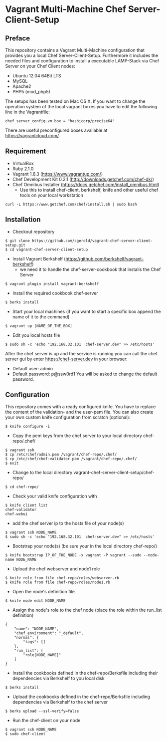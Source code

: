 # Vagrant Multi-Machine Chef Server-Client-Setup

## Preface

This repository contains a Vagrant Multi-Machine configuration that provides you a local Chef Server-Client-Setup.
Furthermore it includes the needed files and configuration to install a executable LAMP-Stack via Chef Server on your Chef Client nodes:
* Ubuntu 12.04 64Bit LTS
* MySQL
* Apache2
* PHP5 (mod_php5)

The setups has been tested on Mac OS X. If you want to change the operation system of the local vagrant boxes you have to edit the following line in the Vagrantfile:
```
chef_server_config.vm.box = "hashicorp/precise64"
```
There are useful preconfigured boxes available at https://vagrantcloud.com/.

## Requirement

* VirtualBox
* Ruby 2.1.0
* Vagrant 1.6.3 (https://www.vagrantup.com/)
* Chef Development Kit 0.2.1 (http://downloads.getchef.com/chef-dk/)
* Chef Omnibus Installer (https://docs.getchef.com/install_omnibus.html)
  * Use this to install chef-client, berkshelf, knife and other useful chef tools on your local workstation
```
curl -L https://www.getchef.com/chef/install.sh | sudo bash
```

## Installation

* Checkout repository
```
$ git clone https://github.com/cgerold/vagrant-chef-server-client-setup.git
$ cd vagrant-chef-server-client-setup
```

* Install Vagrant Berkshelf (https://github.com/berkshelf/vagrant-berkshelf)
  * we need it to handle the chef-server-cookbook that installs the Chef Server
```
$ vagrant plugin install vagrant-berkshelf
```
* Install the required cookbook chef-server
```
$ berks install
```
* Start your local machines (if you want to start a specific box append the name of it to the command)
```
$ vagrant up [NAME_OF_THE_BOX]
```

* Edit you local hosts file
```
$ sudo sh -c 'echo "192.168.32.101  chef-server.dev" >> /etc/hosts'
```

After the chef server is up and the service is running you can call the chef server gui by enter https://chef-server.dev in your browser:
* Default user: admin
* Default password: p@ssw0rd1
You will be asked to change the default password.

## Configuration

This repository comes with a ready configured knife. You have to replace the content of the validation- and the user-pem file.
You can also create your own custom knife configuration from scratch (optional):
```
$ knife configure -i
```

* Copy the pem keys from the chef server to your local directory chef-repo/.chef/
```
$ vagrant ssh
$ cp /etc/chef/admin.pem /vagrant/chef-repo/.chef/
$ cp /etc/chef/chef-validator.pem /vagrant/chef-repo/.chef/
$ exit
```

* Change to the local directory vagrant-chef-server-client-setup/chef-repo/
```
$ cd chef-repo/
```

* Check your valid knife configuration with
```
$ knife client list
chef-validator
chef-webui
```

* add the chef server ip to the hosts file of your node(s)
```
$ vagrant ssh NODE_NAME
$ sudo sh -c 'echo "192.168.32.101  chef-server.dev" >> /etc/hosts'
```

* Bootstrap your node(s) (be sure your in the local directory chef-repo/)
```
$ knife bootstrap IP_OF_THE_NODE -x vagrant -P vagrant --sudo --node-name NODE_NAME
```

* Upload the chef webserver and node1 role
```
$ knife role from file chef-repo/roles/webserver.rb
$ knife role from file chef-repo/roles/node1.rb
```

* Open the node's definition file
```
$ knife node edit NODE_NAME
```

* Assign the node's role to the chef node (place the role within the run_list definition)
```
{
	"name": "NODE_NAME",
	"chef_environment": "_default",
	"normal": {
		"tags": []
	},
	"run_list": [
		"role[NODE_NAME]"
	]
}
```

* Install the cookbooks defined in the chef-repo/Berksfile including their dependencies via Berkshelf to you local disk
```
$ berks install
```

* Upload the cookbooks defined in the chef-repo/Berksfile including dependencies via Berkshelf to the chef server
```
$ berks upload --ssl-verify=false
```

* Run the chef-client on your node
```
$ vagrant ssh NODE_NAME
$ sudo chef-client
```
